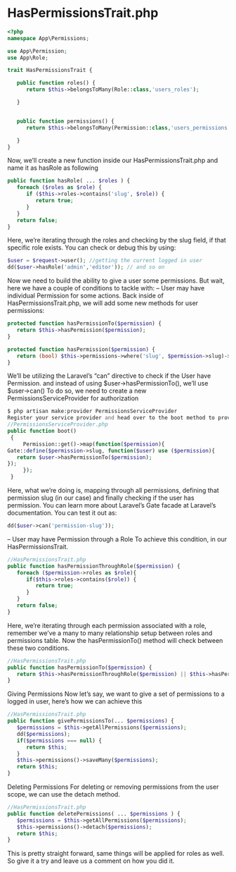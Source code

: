 # HasPermissionsTrait.php
```php
<?php
namespace App\Permissions;

use App\Permission;
use App\Role;

trait HasPermissionsTrait {

   public function roles() {
      return $this->belongsToMany(Role::class,'users_roles');

   }


   public function permissions() {
      return $this->belongsToMany(Permission::class,'users_permissions');

   }
}
```
Now, we’ll create a new function inside our HasPermissionsTrait.php and name it as hasRole as following
```php
public function hasRole( ... $roles ) {
   foreach ($roles as $role) {
      if ($this->roles->contains('slug', $role)) {
         return true;
      }
   }
   return false;
}
```
Here, we’re iterating through the roles and checking by the slug field, if that specific role exists. You can check or debug this by using:
```php
$user = $request->user(); //getting the current logged in user
dd($user->hasRole('admin','editor')); // and so on
```
Now we need to build the ability to give a user some permissions. But wait, here we have a couple of conditions to tackle with:
– User may have individual Permission for some actions.
Back inside of HasPermissionsTrait.php, we will add some new methods for user permissions:
```php
protected function hasPermissionTo($permission) {
   return $this->hasPermission($permission);
}

protected function hasPermission($permission) {
   return (bool) $this->permissions->where('slug', $permission->slug)->count();
}
```
We’ll be utilizing the Laravel’s “can” directive to check if the User have Permission. and instead of using $user->hasPermissionTo(), we’ll use $user->can() To do so, we need to create a new PermissionsServiceProvider for authorization
```php
$ php artisan make:provider PermissionsServiceProvider
Register your service provider and head over to the boot method to provide us a Gateway to use can() method.
//PermissionsServiceProvider.php 
public function boot()
 {
     Permission::get()->map(function($permission){
Gate::define($permission->slug, function($user) use ($permission){
   return $user->hasPermissionTo($permission);
});
     });
 }
```
Here, what we’re doing is, mapping through all permissions, defining that permission slug (in our case) and finally checking if the user has permission. You can learn more about Laravel’s Gate facade at Laravel’s documentation. You can test it out as:
```php
dd($user->can('permission-slug'));
```
– User may have Permission through a Role
To achieve this condition, in our HasPermissionsTrait.
```php
//HasPermissionsTrait.php
public function hasPermissionThroughRole($permission) {
   foreach ($permission->roles as $role){
      if($this->roles->contains($role)) {
         return true;
      }
   }
   return false;
}
```
Here, we’re iterating through each permission associated with a role, remember we’ve a many to many relationship setup between roles and permissions table.
Now the hasPermissionTo() method will check between these two conditions.
```php
//HasPermissionsTrait.php
public function hasPermissionTo($permission) {
   return $this->hasPermissionThroughRole($permission) || $this->hasPermission($permission);
}
```
Giving Permissions
Now let’s say, we want to give a set of permissions to a logged in user, here’s how we can achieve this
```php
//HasPermissionsTrait.php
public function givePermissionsTo(... $permissions) {
   $permissions = $this->getAllPermissions($permissions);
   dd($permissions);
   if($permissions === null) {
      return $this;
   }
   $this->permissions()->saveMany($permissions);
   return $this;
}
```
Deleting Permissions
For deleting or removing permissions from the user scope, we can use the detach method.
```php
//HasPermissionsTrait.php
public function deletePermissions( ... $permissions ) {
   $permissions = $this->getAllPermissions($permissions);
   $this->permissions()->detach($permissions);
   return $this;
}
```
This is pretty straight forward, same things will be applied for roles as well. So give it a try and leave us a comment on how you did it.

